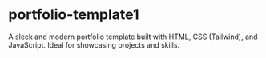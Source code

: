 # portfolio-template1
A sleek and modern portfolio template built with HTML, CSS (Tailwind), and JavaScript. Ideal for showcasing projects and skills.
